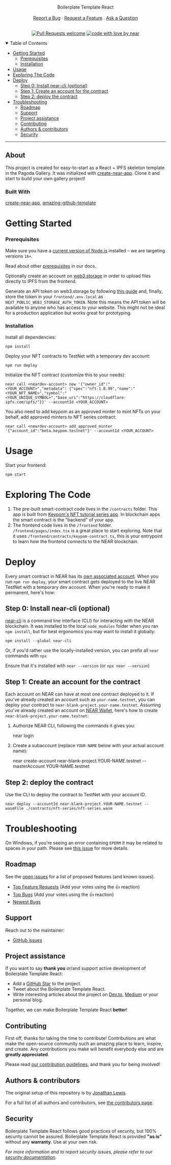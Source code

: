 <h1 align="center">
  <a href="https://github.com/near/boilerplate-template-keypom">
    <picture>
      <source media="(prefers-color-scheme: dark)" srcset="https://raw.githubusercontent.com/near/boilerplate-template-keypom/main/docs/images/pagoda_logo_light.png">
      <source media="(prefers-color-scheme: light)" srcset="https://raw.githubusercontent.com/near/boilerplate-template-keypom/main/docs/images/pagoda_logo_dark.png">
      <img alt="" src="https://raw.githubusercontent.com/shelegdmitriy/boilerplate-template-keypom/main/docs/images/pagoda_logo_dark.png">
    </picture>
  </a>
</h1>

<div align="center">
  Boilerplate Template React
  <br />
  <br />
  <a href="https://github.com/near/boilerplate-template-keypom/issues/new?assignees=&labels=bug&template=01_BUG_REPORT.md&title=bug%3A+">Report a Bug</a>
  ·
  <a href="https://github.com/near/boilerplate-template-keypom/issues/new?assignees=&labels=enhancement&template=02_FEATURE_REQUEST.md&title=feat%3A+">Request a Feature</a>
  .
  <a href="https://github.com/near/boilerplate-template-keypom/issues/new?assignees=&labels=question&template=04_SUPPORT_QUESTION.md&title=support%3A+">Ask a Question</a>
</div>

<div align="center">
<br />

[![Pull Requests welcome](https://img.shields.io/badge/PRs-welcome-ff69b4.svg?style=flat-square)](https://github.com/near/boilerplate-template-keypom/issues?q=is%3Aissue+is%3Aopen+label%3A%22help+wanted%22)
[![code with love by near](https://img.shields.io/badge/%3C%2F%3E%20with%20%E2%99%A5%20by-near-ff1414.svg?style=flat-square)](https://github.com/near)

</div>

<details open="open">
<summary>Table of Contents</summary>

- [Getting Started](#getting-started)
    - [Prerequisites](#prerequisites)
    - [Installation](#installation)
- [Usage](#usage)
- [Exploring The Code](#exploring-the-code)
- [Deploy](#deploy)
  - [Step 0: Install near-cli (optional)](#step-0-install-near-cli-optional)
  - [Step 1: Create an account for the contract](#step-1-create-an-account-for-the-contract)
  - [Step 2: deploy the contract](#step-2-deploy-the-contract)
- [Troubleshooting](#troubleshooting)
  - [Roadmap](#roadmap)
  - [Support](#support)
  - [Project assistance](#project-assistance)
  - [Contributing](#contributing)
  - [Authors \& contributors](#authors--contributors)
  - [Security](#security)

</details>

---

## About

This project is created for easy-to-start as a React + IPFS skeleton template in the Pagoda Gallery. It was initialized with [create-near-app]. Clone it and start to build your own gallery project!

### Built With

[create-near-app], [amazing-github-template](https://github.com/dec0dOS/amazing-github-template)

Getting Started
==================

### Prerequisites

Make sure you have a [current version of Node.js](https://nodejs.org/en/about/releases/) installed – we are targeting versions `16+`.

Read about other [prerequisites](https://docs.near.org/develop/prerequisites) in our docs.

Optionally create an account on [web3.storage](https://web3.storage) in order to upload files directly to IPFS from the frontend.

Generate an API token on web3.storage by following [this guide](https://web3.storage/docs/how-tos/generate-api-token/) and, finally, store the token in your `frontend/.env.local` as `NEXT_PUBLIC_WEB3_STORAGE_AUTH_TOKEN`. Note this means the API token will be available to anyone who has access to your website. This might not be ideal for a production application but works great for prototyping.

### Installation

Install all dependencies:

    npm install

Deploy your NFT contracts to TestNet with a temporary dev account:

    npm run deploy

Initialize the NFT contract (customize this to your needs):

    near call <neardev-account> new '{"owner_id":"<YOUR_ACCOUNT>","metadata": {"spec":"nft-1.0.99","name":"<YOUR_NFT_NAME>","symbol":"<YOUR_UNIQUE_SYMBOL>","base_uri":"https://cloudflare-ipfs.com/ipfs/"}}' --accountId <YOUR_ACCOUNT>

You also need to add keypom as an approved minter to mint NFTs on your behalf, add approved minters to NFT series contract:
    
    near call <neardev-account> add_approved_minter '{"account_id":"beta.keypom.testnet"}' --accountId <YOUR_ACCOUNT>

Usage
=====

Start your frontend:

    npm start

Exploring The Code
==================

1. The pre-built smart-contract code lives in the `/contracts` folder. This app is built from [Keypom's NFT tutorial series app](https://github.com/keypom/nft-tutorial-series). In blockchain apps the smart contract is the "backend" of your app.
2. The frontend code lives in the `/frontend` folder. `/frontend/pages/index.tsx` is a great
   place to start exploring. Note that it uses `/frontend/contracts/keypom-contract.ts`,
   this is your entrypoint to learn how the frontend connects to the NEAR blockchain.


Deploy
======

Every smart contract in NEAR has its [own associated account][NEAR accounts].
When you run `npm run deploy`, your smart contract gets deployed to the live NEAR TestNet with a temporary dev account.
When you're ready to make it permanent, here's how:


Step 0: Install near-cli (optional)
-------------------------------------

[near-cli] is a command line interface (CLI) for interacting with the NEAR blockchain. It was installed to the local `node_modules` folder when you ran `npm install`, but for best ergonomics you may want to install it globally:

    npm install --global near-cli

Or, if you'd rather use the locally-installed version, you can prefix all `near` commands with `npx`

Ensure that it's installed with `near --version` (or `npx near --version`)


Step 1: Create an account for the contract
------------------------------------------

Each account on NEAR can have at most one contract deployed to it. If you've already created an account such as `your-name.testnet`, you can deploy your contract to `near-blank-project.your-name.testnet`. Assuming you've already created an account on [NEAR Wallet], here's how to create `near-blank-project.your-name.testnet`:

1. Authorize NEAR CLI, following the commands it gives you:

      near login

2. Create a subaccount (replace `YOUR-NAME` below with your actual account name):

      near create-account near-blank-project.YOUR-NAME.testnet --masterAccount YOUR-NAME.testnet

Step 2: deploy the contract
---------------------------

Use the CLI to deploy the contract to TestNet with your account ID.

    near deploy --accountId near-blank-project.YOUR-NAME.testnet --wasmFile ./contracts/nft-series/nft-series.wasm


Troubleshooting
===============

On Windows, if you're seeing an error containing `EPERM` it may be related to spaces in your path. Please see [this issue](https://github.com/zkat/npx/issues/209) for more details.


  [create-near-app]: https://github.com/near/create-near-app
  [Node.js]: https://nodejs.org/en/download/package-manager/
  [jest]: https://jestjs.io/
  [NEAR accounts]: https://docs.near.org/concepts/basics/account
  [NEAR Wallet]: https://wallet.testnet.near.org/
  [near-cli]: https://github.com/near/near-cli
  [gh-pages]: https://github.com/tschaub/gh-pages

## Roadmap

See the [open issues](https://github.com/near/boilerplate-template-keypom/issues) for a list of proposed features (and known issues).

- [Top Feature Requests](https://github.com/near/boilerplate-template-keypom/issues?q=label%3Aenhancement+is%3Aopen+sort%3Areactions-%2B1-desc) (Add your votes using the 👍 reaction)
- [Top Bugs](https://github.com/near/boilerplate-template-keypom/issues?q=is%3Aissue+is%3Aopen+label%3Abug+sort%3Areactions-%2B1-desc) (Add your votes using the 👍 reaction)
- [Newest Bugs](https://github.com/near/boilerplate-template-keypom/issues?q=is%3Aopen+is%3Aissue+label%3Abug)

## Support

Reach out to the maintainer:

- [GitHub issues](https://github.com/near/boilerplate-template-keypom/issues/new?assignees=&labels=question&template=04_SUPPORT_QUESTION.md&title=support%3A+)

## Project assistance

If you want to say **thank you** or/and support active development of Boilerplate Template React:

- Add a [GitHub Star](https://github.com/near/boilerplate-template-keypom) to the project.
- Tweet about the Boilerplate Template React.
- Write interesting articles about the project on [Dev.to](https://dev.to/), [Medium](https://medium.com/) or your personal blog.

Together, we can make Boilerplate Template React **better**!

## Contributing

First off, thanks for taking the time to contribute! Contributions are what make the open-source community such an amazing place to learn, inspire, and create. Any contributions you make will benefit everybody else and are **greatly appreciated**.


Please read [our contribution guidelines](docs/CONTRIBUTING.md), and thank you for being involved!

## Authors & contributors

The original setup of this repository is by [Jonathan Lewis](https://github.com/jon-lewis).

For a full list of all authors and contributors, see [the contributors page](https://github.com/near/boilerplate-template-keypom/contributors).

## Security

Boilerplate Template React follows good practices of security, but 100% security cannot be assured.
Boilerplate Template React is provided **"as is"** without any **warranty**. Use at your own risk.

_For more information and to report security issues, please refer to our [security documentation](docs/SECURITY.md)._
